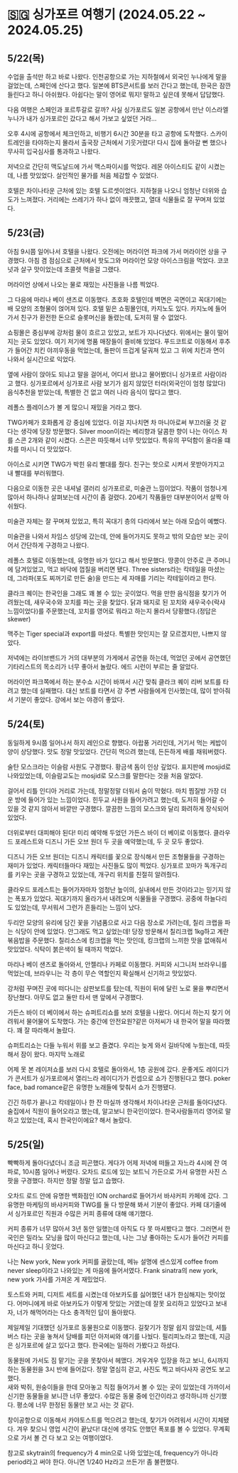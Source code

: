 # 🇸🇬 싱가포르 여행기 (2024.05.22 ~ 2024.05.25)

## 5/22(목)

수업을 출석만 하고 바로 나왔다. 인천공항으로 가는 지하철에서 외국인 누나에게 말을 걸었는데, 스페인에 산다고 했다. 일본에 BTS콘서트를 보러 간다고 했는데, 한국은 잠깐 들린다고 하니 아쉬웠다. 아쉽다는 말이 영어로 뭐지! 말하고 싶은데 못해서 답답했다.  

다음 여행은 스페인과 포르투갈로 갈까? 사실 싱가포르도 일본 공항에서 만난 이스라엘 누나가 내가 싱가포르인 갔다고 해서 가보고 싶었던 거라...  

오후 4시에 공항에서 체크인하고, 비행기 6시간 30분을 타고 공항에 도착했다. 스카이트레인을 타야하는지 몰라서 출국장 근처에서 기웃거렸다! 다시 집에 돌아갈 뻔 했으나 무사히 입국심사를 통과하고 나왔다.  

저녁으로 간단히 맥도날드에 가서 맥스파이시를 먹었다. 레몬 아이스티도 같이 시켰는데, 나름 맛있었다. 살인적인 물가를 처음 체감할 수 있었다.  

호텔은 차이나타운 근처에 있는 호텔 도르셋이었다. 지하철을 나오니 엄청난 더위와 습도가 느껴졌다. 거리에는 쓰레기가 하나 없이 깨끗했고, 열대 식물들로 잘 꾸며져 있었다.

## 5/23(금)

아침 9시쯤 일어나서 호텔을 나왔다. 오전에는 머라이언 파크에 가서 머라이언 상을 구경했다. 아침 겸 점심으로 근처에서 핫도그와 머라이언 모양 아이스크림을 먹었다. 코코넛과 살구 맛이었는데 초콜렛 먹을걸 그랬다.  

머라이언 상에서 나오는 물로 재밌는 사진들을 나름 찍었다.


그 다음에 마리나 베이 샌즈로 이동했다. 초호화 호텔인데 벽면은 곡면이고 꼭대기에는 배 모양의 조형물이 얹어져 있다. 호텔 밑은 쇼핑몰인데, 카지노도 있다. 카지노에 들어가서 친구가 환전한 돈으로 슬롯머신을 돌렸는데, 도저히 딸 수 없었다.  

쇼핑몰은 중심부에 강처럼 물이 흐르고 있었고, 보트가 지나다녔다. 위에서는 물이 떨어지는 곳도 있었다. 여기 저기에 명품 매장들이 즐비해 있었다. 푸드코트로 이동해서 후추가 들어간 치킨 야끼우동을 먹었는데, 돌판이 뜨겁게 달궈져 있고 그 위에 치킨과 면이 나와서 실시간으로 익었다.  

옆에 사람이 앉아도 되냐고 말을 걸어서, 어디서 왔냐고 물어봤더니 싱가포르 사람이라고 했다. 싱가포르에서 싱가포르 사람 보기가 쉽지 않았던 터라(외국인이 엄청 많았다) 음식추천을 받았는데, 특별한 건 없고 여러 나라 음식이 많다고 했다.  

레폴스 플레이스가 볼 게 많으니 재밌을 거라고 했다.

TWG카페가 호화롭게 강 중심에 있었다. 이걸 지나치면 차 마니아로써 부끄러울 것 같다는 생각에 당장 방문했다. Silver moon이라는 베리향과 달콤한 향이 나는 아이스 차를 스콘 2개와 같이 시켰다. 스콘은 따듯해서 너무 맛있었다. 특유의 꾸덕함이 올라올 떄 차를 마시니 더 맛있었다.  

아이스로 시키면 TWG가 박힌 유리 빨대를 줬다. 친구는 핫으로 시켜서 못받아가지고 내 빨대를 부러워했다.

다음으로 이동한 곳은 내셔널 갤러리 싱가포르로, 미술관 느낌이었다. 작품이 엄청나게 많아서 하나하나 살펴보는데 시간이 좀 걸렸다. 20세기 작품들만 대부분이어서 살짝 아쉬웠다.  

미술관 자체는 잘 꾸며져 있었고, 특히 꼭대기 층의 다리에서 보는 아래 모습이 예뻤다.  

미술관을 나와서 차임스 성당에 갔는데, 안에 들어가지도 못하고 밖의 모습만 보는 곳이어서 간단하게 구경하고 나왔다.  

레폴스 호텔로 이동했는데, 유명한 바가 있다고 해서 방문했다. 땅콩이 안주로 큰 주머니에 담겨있었고, 먹고 바닥에 껍질을 버리면 됐다. Three sisters라는 칵테일을 마셨는데, 그라파(포도 찌꺼기로 만든 술)을 만드는 세 자매를 기리는 칵테일이라고 한다.

클라크 퀘이는 한국인을 그래도 꽤 볼 수 있는 곳이었다. 먹을 만한 음식점을 찾기가 어려웠는데, 새우국수와 꼬치를 파는 곳을 찾았다. 닭과 돼지로 된 꼬치와 새우국수(락샤 느낌이었다)를 주문했는데, 꼬치를 영어로 뭐라고 하는지 몰라서 당황했다.(정답은 skewer)  

맥주는 Tiger special과 export를 마셨다. 특별한 맛인지는 잘 모르겠지만, 나쁘지 않았다.  

저녁에는 라이브밴드가 거의 대부분의 가게에서 공연을 하는데, 먹었던 곳에서 공연했던 기타리스트의 목소리가 너무 좋아서 놀랐다. 에드 시런이 부르는 줄 알았다.

머라이언 파크쪽에서 하는 분수쇼 시간이 바껴서 시간 맞춰 클라크 퀘이 리버 보트를 타려고 했는데 실패했다. 대신 보트를 타면서 강 주변 사람들에게 인사했는데, 많이 받아줘서 기분이 좋았다. 강에서 보는 야경이 좋았다.

## 5/24(토)

동일하게 9시쯤 일어나서 하지 레인으로 향했다. 아랍풍 거리인데, 거기서 먹는 케밥이 양이 상당했다. 맛도 정말 맛있었다. 간단히 먹으려 했는데, 든든하게 배를 채워버렸다.  

술탄 모스크라는 이슬람 사원도 구경했다. 황금색 돔이 인상 깊었다. 표지판에 mosjid로 나와있었는데, 이슬람교도는 mosjid로 모스크를 말한다는 것을 처음 알았다.

걸어서 리틀 인디아 거리로 가는데, 정말정말 더워서 숨이 막혔다. 마치 찜질방 가장 더운 방에 들어가 있는 느낌이었다. 힌두교 사원을 들어가려고 했는데, 도저히 들어갈 수 있을 것 같지 않아서 바깥만 구경했다. 깔끔한 느낌의 모스크와 달리 화려하게 장식되어 있었다.

더위로부터 대피해야 된다! 미리 예약해 두었던 가든스 바이 더 베이로 이동했다. 클라우드 포레스트와 디즈니 가든 오브 원더 두 곳을 예약했는데, 두 곳 모두 좋았다.  

디즈니 가든 오브 원더는 디즈니 캐릭터를 꽃으로 장식해서 만든 조형물들을 구경하는 재미가 있었다. 캐릭터들마다 재밌는 사진들도 많이 찍었다. 싱가포르 꼬마가 독개구리를 키우는 곳을 구경하고 있었는데, 개구리 위치를 친절히 알려줬다.  

클라우드 포레스트는 들어가자마자 엄청난 높이의, 실내에서 만든 것이라고는 믿기지 않는 폭포가 있었다. 꼭대기까지 올라가서 내려오며 식물들을 구경했다. 공중에 하늘다리도 있었는데, 무서워서 그런가 흔들리는 느낌이 났다.  

두리안 모양의 유리에 담긴 꽃을 기념품으로 사고 다음 장소로 가려는데, 칠리 크랩을 파는 식당이 안에 있었다. 안그래도 먹고 싶었는데! 당장 방문해서 칠리크랩 1kg하고 계란 볶음밥을 주문했다. 칠리소스에 킹크랩을 먹는 맛인데, 킹크랩의 느끼한 맛을 없애줘서 맛있었다. 식탁이 붉은색이 될 때까지 먹었다.

마리나 베이 샌즈로 돌아와서, 안젤리나 카페로 이동했다. 커피와 시그니처 브라우니를 먹었는데, 브라우니는 각 층이 무슨 역할인지 확실해서 신기하고 맛있었다.  

강처럼 꾸며진 곳에 떠다니는 삼판보트를 탔는데, 직원이 뒤에 달린 노로 물을 뿌리면서 장난쳤다. 아무도 없고 둘만 타서 맨 앞에서 구경했다.

가든스 바이 더 베이에서 하는 슈퍼트리쇼를 보러 호텔을 나왔다. 어디서 하는지 찾기 어려워서 물어물어 도착했다. 가는 중간에 안전요원?같은 아저씨가 내 한국어 말을 따라했다. 꽤 잘 따라해서 놀랐다.  

슈퍼트리쇼는 다들 누워서 위를 보고 즐겼다. 우리는 늦게 와서 길바닥에 누웠는데, 따듯해서 잠이 왔다. 마지막 노래로

어제 못 본 레이저쇼를 보러 다시 호텔로 돌아와서, 1층 공원에 갔다. 운좋게도 레이디가가 콘서트가 싱가포르에서 열리느라 레이디가가 컨셉으로 쇼가 진행된다고 했다. poker face, bad romance같은 유명한 노래들에 맞춰서 쇼가 진행됐다.  

긴긴 하루가 끝나고 칵테일이나 한 잔 마실까 생각해서 차이나타운 근처를 돌아다녔다. 술집에서 직원이 들어오라고 했는데, 알고보니 한국인이었다. 한국사람들끼리 영어로 말하고 있었는데, 혹시 한국인이에요? 해서 놀랐다.

## 5/25(일)

빡빡하게 돌아다녔더니 조금 피곤했다. 게다가 어제 저녁에 떠들고 자느라 4시에 잔 여파로, 10시쯤 일어나 버렸다. 오차드 로드에 있는 보트닉 가든으로 가서 유명한 사진 스팟을 구경했다. 하지만 정말 정말 덥고 습했다.  

오차드 로드 안에 유명한 백화점인 ION orchard로 들어가서 바샤커피 카페에 갔다. 그 유명한 마케팅의 바샤커피와 TWG를 둘 다 방문해 봐서 기분이 좋았다. 카페 대기줄에서 싱가포르인 직원과 수많은 커피 종류에 대해 얘기했다.  

커피 종류가 너무 많아서 3년 동안 일했는데 아직도 다 못 마셔봤다고 했다. 그러면서 한국인은 밀라노 모닝을 많이 마신다고 했는데, 나는 그냥 좋아하는 도시가 들어간 커피를 마신다고 하니 웃었다.  

나는 New york, New york 커피를 골랐는데, 메뉴 설명에 센스있게 coffee from never sleep이라고 나와있는 게 마음에 들어서였다. Frank sinatra의 new york, new york 가사를 가져온 게 재밌었다.  

토스트와 커피, 디저트 세트를 시켰는데 아보카도를 싫어했던 내가 한심해지는 맛이었다. 어머니에게 바로 아보카도가 이렇게 맛있는 거였는데 잘못 요리하고 있었다고 보내자, 너가 해먹어라는 다소 충격적인 답이 돌아왔다.

제일제일 기대했던 싱가포르 동물원으로 이동했다. 길찾기가 정말 쉽지 않았는데, 셔틀버스 타는 곳을 놓쳐서 담배를 피던 아저씨와 얘기를 나눴다. 필리피노라고 했는데, 지금은 싱가포르에 살고 있다고 했다. 한국에는 일하러 가봤다고 하셨다.  

동물원에 가서도 짐 맡기는 곳을 못찾아서 헤맸다. 겨우겨우 입장을 하고 보니, 6시까지 하는 동물원을 3시 반에 들어갔다. 정말 열심히 걷고, 사진도 찍고 바다사자 공연도 보고 했다.  
새와 박쥐, 원숭이들을 한데 모아놓고 직접 들어가서 볼 수 있는 곳이 있었는데 가까이서 신기한 동물들을 보니깐 너무 좋았다. 수많은 동물 중에 인간이라고 생각하니까 신기했다. 평소에 너무 한정된 동물만 보고 사는 것 같다.

창이공항으로 이동해서 카야토스트를 먹으려고 했는데, 찾기가 어려워서 시간이 지체됐다. 겨우 찾으니 영업 시간이 끝났다! 대신에 생각도 안했던 폭포를 볼 수 있었다. 무계획으로 가서 볼 건 다 보고 오는 여행이었다.  

참고로 skytrain의 frequency가 4 min으로 나와 있었는데, frequency가 아니라 period라고 써야 한다. 아니면 1/240 Hz라고 쓰든가! 좀 불편했다.
